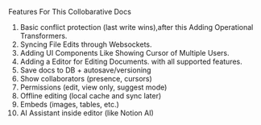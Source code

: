 Features For This Collobarative Docs



1) Basic conflict protection (last write wins),after this Adding Operational Transformers. 
2) Syncing File Edits through Websockets. 
3) Adding UI Components Like Showing Cursor of Multiple Users. 
4) Adding a Editor for Editing Documents. with all supported features. 
5) Save docs to DB + autosave/versioning
6) Show collaborators (presence, cursors)
7) Permissions (edit, view only, suggest mode)
8) Offline editing (local cache and sync later)
9) Embeds (images, tables, etc.)
10) AI Assistant inside editor (like Notion AI)
